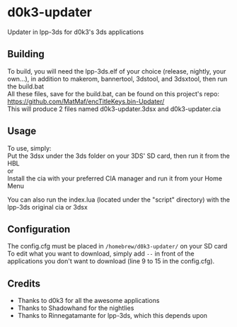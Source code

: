 # d0k3-updater
Updater in lpp-3ds for d0k3's 3ds applications

## Building
To build, you will need the lpp-3ds.elf of your choice (release, nightly, your own...), in addition to makerom, bannertool, 3dstool, and 3dsxtool, then run the build.bat  
All these files, save for the build.bat, can be found on this project's repo: https://github.com/MatMaf/encTitleKeys.bin-Updater/  
This will produce 2 files named d0k3-updater.3dsx and d0k3-updater.cia

## Usage
To use, simply:  
Put the 3dsx under the 3ds folder on your 3DS' SD card, then run it from the HBL  
or  
Install the cia with your preferred CIA manager and run it from your Home Menu  

You can also run the index.lua (located under the "script" directory) with the lpp-3ds original cia or 3dsx

## Configuration
The config.cfg must be placed in `/homebrew/d0k3-updater/` on your SD card  
To edit what you want to download, simply add `--` in front of the applications you don't want to download (line 9 to 15 in the config.cfg).

## Credits
 * Thanks to d0k3 for all the awesome applications
 * Thanks to Shadowhand for the nightlies
 * Thanks to Rinnegatamante for lpp-3ds, which this depends upon